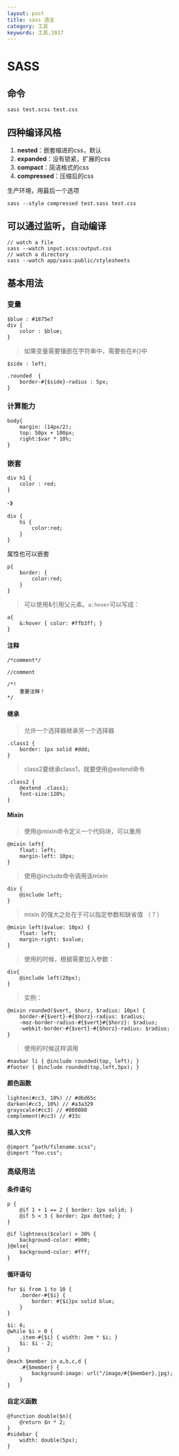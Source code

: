 ```yaml
---
layout: post
title: sass 语法
category: 工具
keywords: 工具,2017
---
```


# SASS

## 命令
	sass test.scss test.css
	
## 四种编译风格
1. **nested**：嵌套缩进的css，默认
2. **expanded**：没有锁紧，扩展的css
3. **compact**：简洁格式的css
4. **compressed**：压缩后的css

生产环境，用最后一个选项
	
	sass --style compressed test.sass test.css

## 可以通过监听，自动编译

	// watch a file
	sass --watch input.scss:output.css
	// watch a directory
	sass --watch app/sass:public/stylesheets
	
## 基本用法

### 变量

	$blue : #1875e7
	div {
		color : $blue;
	}
	
> 如果变量需要镶嵌在字符串中，需要些在#{}中

	$side : left;
	
	.rounded  {
		border-#{$side}-radius : 5px;
	}

### 计算能力
	body{
		margin: (14px/2);
		top: 50px + 100px;
		right:$var * 10%;
	}

### 嵌套

	div h1 {
		color : red;
	}
-》
	
	div {
		hi {
			color:red;
		}
	}

属性也可以嵌套

	p{
		border: {
			color:red;
		}
	}

>可以使用&引用父元素。`a:hover`可以写成：

	a{
		&:hover { color: #ffb3ff; }
	}


#### 注释

	/*comment*/
	
	//comment
	
	/*!
		重要注释！
	*/


#### 继承

>允许一个选择器继承另一个选择器

	.class1 {
		border: 1px solid #ddd;
	}

>class2要继承class1，就要使用@extend命令

	.class2 {
		@extend .class1;
		font-size:120%;
	}

#### Mixin

>使用@mixin命令定义一个代码块，可以重用

	@mixin left{
		float: left;
		margin-left: 10px;
	}	

>使用@include命令调用该mixin

	div {
		@include left;
	}
>mixin 的强大之处在于可以指定参数和缺省值 （？）

	@mixin left($value: 10px) {
		float: left;
		margin-right: $value;
	}
>使用的时候，根据需要加入参数：

	div{
		@include left(20px);
	}
> 实例：

	@mixin rounded($vert, $horz, $radius: 10px) {
		border-#{$vert}-#{$horz}-radius: $radius;
		-moz-border-radius-#{$vert}#{$horz}: $radius;
		-webkit-border-#{$vert}-#{$horz}-radius: $radius;
	}

>使用的时候这样调用

	#navbar li { @include rounded(top, left); }
	#footer { @include rounded(top,left,5px); }

#### 颜色函数

	lighten(#cc3, 10%) // #d6d65c
	darken(#cc3, 10%) // #a3a329
	grayscale(#cc3) // #808080
	complement(#cc3) // #33c


#### 插入文件

	@import “path/filename.scss";
	@import "foo.css";

### 高级用法
#### 条件语句

	p {
		@if 1 + 1 == 2 { border: 1px solid; }
		@if 5 < 3 { border: 2px dotted; }
	}
	
	@if lightness($color) > 30% {
		background-color: #000;
	}@else{
		background-color: #fff;
	}
	
#### 循环语句

	for $i from 1 to 10 {
		.border-#{$i} {
			border: #{$i}px solid blue;
		}
	}
	
	$i: 6;
	@while $i > 0 {
		.item-#{$i} { width: 2em * $i; }
		$i: $i - 2;
	}

	@each $member in a,b,c,d {
		.#{$member} {
			background-image: url("/image/#{$member}.jpg);
		}
	}
	
#### 自定义函数

	@function double($n){
		@return $n * 2;
	}
	#sidebar {
		width: double(5px);
	}